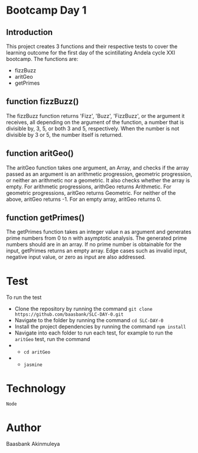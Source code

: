 # Bootcamp Day 1
## Introduction 
This project creates 3 functions and their respective tests to cover the learning outcome for the first day of the scintillating  Andela
cycle XXI bootcamp.
The functions are:
- fizzBuzz
- aritGeo
- getPrimes

## function fizzBuzz() 
The fizzBuzz function returns 'Fizz', 'Buzz', 'FizzBuzz', or the argument it receives, all depending on the argument of the function, a number that is divisible by, 3, 5, or both 3 and 5, respectively.
When the number is not divisible by 3 or 5, the number itself is returned.

## function aritGeo()
The aritGeo function takes one argument, an Array, and checks if the array passed as an argument is an arithmetic progression, geometric progression, or neither an arithmetic nor a geometric. It also checks whether the array is empty.
For arithmetic progressions, arithGeo returns Arithmetic.
For geometric progressions, aritGeo returns Geometric.
For neither of the above, aritGeo returns -1.
For an empty array, aritGeo returns 0.

## function getPrimes()
The getPrimes function takes an integer value n as argument and generates prime numbers from 0 to n with asymptotic analysis.
The generated prime numbers should are in an array.
If no prime number is obtainable for the input, getPrimes returns an empty array.
Edge cases such as invalid input, negative input value, or zero as input are also addressed.

# Test
To run the test
* Clone the repository by running the command `git clone https://github.com/baasbank/SLC-DAY-0.git`
* Navigate to the folder by running the command `cd SLC-DAY-0`
* Install the project dependencies by running the command `npm install`
* Navigate into each folder to run each test, for example to run the `aritGeo` test, run the command
* * `cd aritGeo`
* * `jasmine`

# Technology 
`Node`

# Author
Baasbank Akinmuleya
